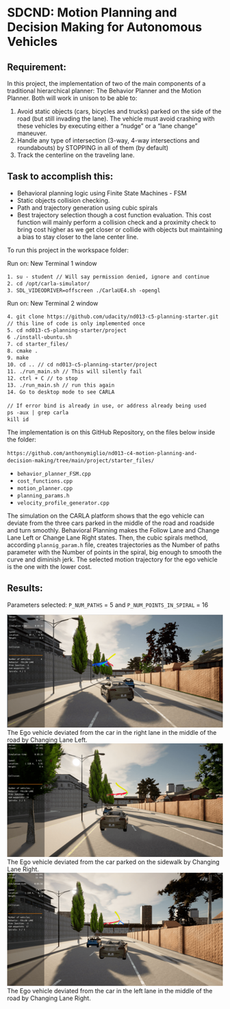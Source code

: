 # SDCND: Motion Planning and Decision Making for Autonomous Vehicles

## Requirement: 
In this project, the implementation of two of the main components of a traditional hierarchical planner: The Behavior Planner and the Motion Planner. Both will work in unison to be able to:
1. Avoid static objects (cars, bicycles and trucks) parked on the side of the road (but still invading the lane). The vehicle must avoid crashing with these vehicles by executing either a “nudge” or a “lane change” maneuver.
2. Handle any type of intersection (3-way, 4-way intersections and roundabouts) by STOPPING in all of them (by default)
3. Track the centerline on the traveling lane.

## Task to accomplish this:
* Behavioral planning logic using Finite State Machines - FSM
* Static objects collision checking.
* Path and trajectory generation using cubic spirals
* Best trajectory selection though a cost function evaluation. This cost function will mainly perform a collision check and a proximity check to bring cost higher as we get closer or collide with objects but maintaining a bias to stay closer to the lane center line.

To run this project in the workspace folder: 

Run on: New Terminal 1 window
```
1. su - student // Will say permission denied, ignore and continue 
2. cd /opt/carla-simulator/
3. SDL_VIDEODRIVER=offscreen ./CarlaUE4.sh -opengl
```

Run on: New Terminal 2 window
```
4. git clone https://github.com/udacity/nd013-c5-planning-starter.git // this line of code is only implemented once
5. cd nd013-c5-planning-starter/project
6 ./install-ubuntu.sh
7. cd starter_files/
8. cmake .
9. make
10. cd .. // cd nd013-c5-planning-starter/project
11. ./run_main.sh // This will silently fail 
12. ctrl + C // to stop 
13. ./run_main.sh // run this again
14. Go to desktop mode to see CARLA

// If error bind is already in use, or address already being used
ps -aux | grep carla
kill id
```

The implementation is on this GitHub Repository, on the files below inside the folder:

``https://github.com/anthonymiglio/nd013-c4-motion-planning-and-decision-making/tree/main/project/starter_files/``
* ``behavior_planner_FSM.cpp``
* ``cost_functions.cpp``
* ``motion_planner.cpp``
* ``planning_params.h``
* ``velocity_profile_generator.cpp``


The simulation on the CARLA platform shows that the ego vehicle can deviate from the three cars parked in the middle of the road and roadside and turn smoothly. Behavioral Planning makes the Follow Lane and Change Lane Left or Change Lane Right states. Then, the cubic spirals method, according ``plannig_param.h`` file, creates trajectories as the Number of paths parameter with the Number of points in the spiral, big enough to smooth the curve and diminish jerk. The selected motion trajectory for the ego vehicle is the one with the lower cost.

## Results:
Parameters selected: ``P_NUM_PATHS`` = 5 and ``P_NUM_POINTS_IN_SPIRAL`` = 16

<img src="/project/img/car1_path5_spiral16.png"/>
The Ego vehicle deviated from the car in the right lane in the middle of the road by Changing Lane Left.

<img src="/project/img/car2_path5_spiral16.png"/>
The Ego vehicle deviated from the car parked on the sidewalk by Changing Lane Right.

<img src="/project/img/car3_path5_spiral16.png"/>
The Ego vehicle deviated from the car in the left lane in the middle of the road by Changing Lane Right.
